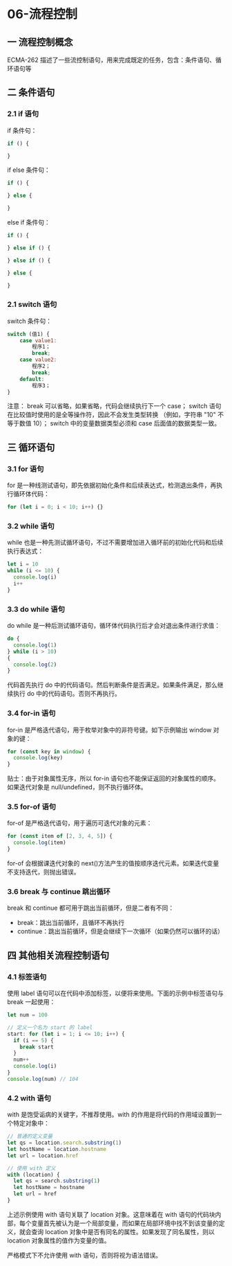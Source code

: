 # 06-流程控制

## 一 流程控制概念

ECMA-262 描述了一些流控制语句，用来完成既定的任务，包含：条件语句、循环语句等

## 二 条件语句

### 2.1 if 语句

if 条件句：

```js
if () {

}
```

if else 条件句：

```js
if () {

} else {

}
```

else if 条件句：

```js
if () {

} else if () {

} else if () {

} else {

}
```

### 2.1 switch 语句

switch 条件句：

```js
switch (值1) {
    case value1:
        程序1；
        break;
    case value2:
        程序2；
        break;
    default:
        程序3；
}
```

注意：
break 可以省略，如果省略，代码会继续执行下一个 case；
switch 语句在比较值时使用的是全等操作符，因此不会发生类型转换
（例如，字符串 "10" 不等于数值 10）；
switch 中的变量数据类型必须和 case 后面值的数据类型一致。

## 三 循环语句

### 3.1 for 语句

for 是一种线测试语句，即先依据初始化条件和后续表达式，检测退出条件，再执行循环体代码：

```js
for (let i = 0; i < 10; i++) {}
```

### 3.2 while 语句

while 也是一种先测试循环语句，不过不需要增加进入循环前的初始化代码和后续执行表达式：

```js
let i = 10
while (i <= 10) {
  console.log(i)
  i++
}
```

### 3.3 do while 语句

do while 是一种后测试循环语句，循环体代码执行后才会对退出条件进行求值：

```js
do {
  console.log(1)
} while (i > 10)
{
  console.log(2)
}
```

代码首先执行 do 中的代码语句。然后判断条件是否满足。如果条件满足，那么继续执行 do 中的代码语句。否则不再执行。

### 3.4 for-in 语句

for-in 是严格迭代语句，用于枚举对象中的非符号键。如下示例输出 window 对象的键：

```js
for (const key in window) {
  console.log(key)
}
```

贴士：由于对象属性无序，所以 for-in 语句也不能保证返回的对象属性的顺序。如果迭代对象是 null/undefined，则不执行循环体。

### 3.5 for-of 语句

for-of 是严格迭代语句，用于遍历可迭代对象的元素：

```js
for (const item of [2, 3, 4, 5]) {
  console.log(item)
}
```

for-of 会根据课迭代对象的 next()方法产生的值按顺序迭代元素。如果迭代变量不支持迭代，则抛出错误。

### 3.6 break 与 continue 跳出循环

break 和 continue 都可用于跳出当前循环，但是二者有不同：

- break：跳出当前循环，且循环不再执行
- continue：跳出当前循环，但是会继续下一次循环（如果仍然可以循环的话）

## 四 其他相关流程控制语句

### 4.1 标签语句

使用 label 语句可以在代码中添加标签，以便将来使用。下面的示例中标签语句与 break 一起使用：

```js
let num = 100

// 定义一个名为 start 的 label
start: for (let i = 1; i <= 10; i++) {
  if (i == 5) {
    break start
  }
  num++
  console.log(i)
}
console.log(num) // 104
```

### 4.2 with 语句

with 是饱受诟病的关键字，不推荐使用。with 的作用是将代码的作用域设置到一个特定对象中：

```js
// 普通的定义变量
let qs = location.search.substring(1)
let hostName = location.hostname
let url = location.href

// 使用 with 定义
with (location) {
  let qs = search.substring(1)
  let hostName = hostname
  let url = href
}
```

上述示例使用 with 语句关联了 location 对象。这意味着在 with 语句的代码块内部，每个变量首先被认为是一个局部变量，而如果在局部环境中找不到该变量的定义，就会查询 location 对象中是否有同名的属性。如果发现了同名属性，则以 location 对象属性的值作为变量的值。

严格模式下不允许使用 with 语句，否则将视为语法错误。
